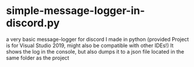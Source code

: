 # simple-message-logger-in-discord.py
a very basic message-logger for discord I made in python (provided Project is for Visual Studio 2019, might also be compatible with other IDEs!)
It shows the log in the console, but also dumps it to a json file located in the same folder as the project
